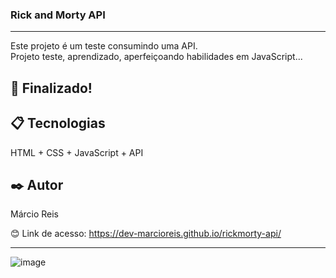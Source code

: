 ### Rick and Morty API

---

Este projeto é um teste consumindo uma API.<br>
Projeto teste, aprendizado, aperfeiçoando habilidades em JavaScript...

## 🚀 Finalizado!

## 📋 Tecnologias
HTML + CSS + JavaScript + API

## ✒️ Autor
Márcio Reis

😊 Link de acesso: https://dev-marcioreis.github.io/rickmorty-api/

---
![image](https://github.com/dev-marcioreis/rickmorty-api/assets/122680054/096ddb08-8e0d-466d-9086-f4bce5ea7e8d)
